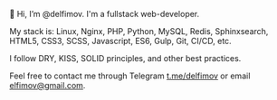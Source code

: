 👋 Hi, I’m @delfimov. I'm a fullstack web-developer.

My stack is: Linux, Nginx, PHP, Python, MySQL, Redis, Sphinxsearch, HTML5, CSS3, SCSS, Javascript, ES6, Gulp, Git, CI/CD, etc.

I follow DRY, KISS, SOLID principles, and other best practices.

Feel free to contact me 
through Telegram [t.me/delfimov](https://t.me/delfimov) 
or email [elfimov@gmail.com](mailto:elfimov+github@gmail.com).
